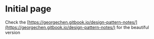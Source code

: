 # Initial page

Check the [https://georgechen.gitbook.io/design-pattern-notes/](https://georgechen.gitbook.io/design-pattern-notes/) for the beautiful version

